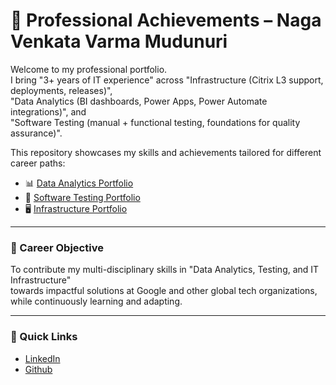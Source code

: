 # 🌟 Professional Achievements – Naga Venkata Varma Mudunuri


Welcome to my professional portfolio.  
I bring "3+ years of IT experience" across "Infrastructure (Citrix L3 support, deployments, releases)",  
"Data Analytics (BI dashboards, Power Apps, Power Automate integrations)", and  
"Software Testing (manual + functional testing, foundations for quality assurance)".  

This repository showcases my skills and achievements tailored for different career paths:  

- 📊 [Data Analytics Portfolio](https://github.com/mnvvarma/Naga-Venkata-Varma_Mudunuri.Github.io/blob/main/professional_Achievements/data_analytics/Resume.md)  
- 🧪 [Software Testing Portfolio](https://github.com/mnvvarma/Naga-Venkata-Varma_Mudunuri.Github.io/blob/main/professional_Achievements/software-testing/Resume.md)  
- 🖥 [Infrastructure Portfolio](https://github.com/mnvvarma/Naga-Venkata-Varma_Mudunuri.Github.io/blob/main/professional_Achievements/it_support/Resume.md)  

---

### 🚀 Career Objective
To contribute my multi-disciplinary skills in "Data Analytics, Testing, and IT Infrastructure"  
towards impactful solutions at Google and other global tech organizations,  
while continuously learning and adapting.  

---

### 🔗 Quick Links
-  [LinkedIn](https://www.linkedin.com/in/naga-venkata-varma-mudunuri-5547a216a/)  
- [Github](https://github.com/mnvvarma/Naga-Venkata-Varma_Mudunuri.Github.io/README.md)  
